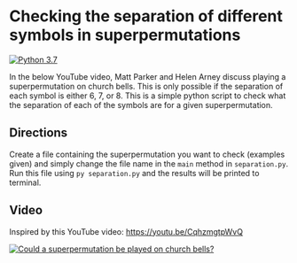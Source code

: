 Checking the separation of different symbols in superpermutations
===

[![Python 3.7](https://img.shields.io/badge/python-3.7-blue.svg)](https://www.python.org/downloads/release/python-372/)

In the below YouTube video, Matt Parker and Helen Arney discuss playing a superpermutation on church bells. This is only possible if the separation of each symbol is either 6, 7, or 8. This is a simple python script to check what the separation of each of the symbols are for a given superpermutation.

Directions
---

Create a file containing the superpermutation you want to check (examples given) and simply change the file name in the `main` method in `separation.py`. Run this file using `py separation.py` and the results will be printed  to terminal.

Video
---

Inspired by this YouTube video: https://youtu.be/CqhzmgtpWvQ

[![Could a superpermutation be played on church bells?](https://img.youtube.com/vi/CqhzmgtpWvQ/0.jpg)](https://www.youtube.com/watch?v=CqhzmgtpWvQ "Could a superpermutation be played on church bells?")